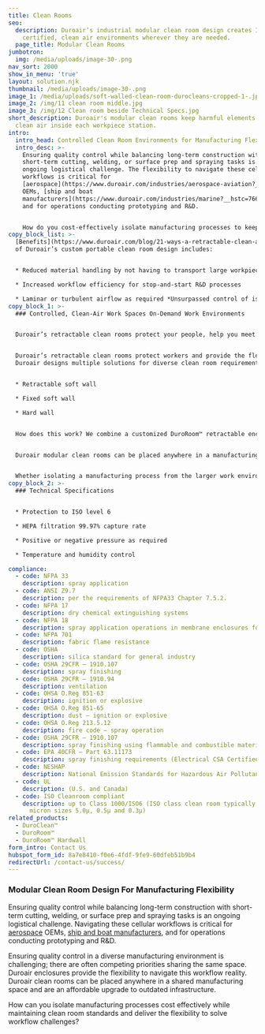 ```yaml
---
title: Clean Rooms
seo:
  description: Duroair’s industrial modular clean room design creates ISO
    certified, clean air environments wherever they are needed.
  page_title: Modular Clean Rooms
jumbotron:
  img: /media/uploads/image-30-.png
nav_sort: 2000
show_in_menu: 'true'
layout: solution.njk
thumbnail: /media/uploads/image-30-.png
image_1: /media/uploads/soft-walled-clean-room-durocleans-cropped-1-.jpg
image_2: /img/11 clean room middle.jpg
image_3: /img/12 Clean room beside Technical Specs.jpg
short_description: Duroair's modular clean rooms keep harmful elements out and
  clean air inside each workpiece station.
intro:
  intro_head: Controlled Clean Room Environments for Manufacturing Flexibility
  intro_desc: >-
    Ensuring quality control while balancing long-term construction with
    short-term cutting, welding, or surface prep and spraying tasks is an
    ongoing logistical challenge. The flexibility to navigate these cellular
    workflows is critical for
    [aerospace](https://www.duroair.com/industries/aerospace-aviation?__hstc=76629258.1b2ecfab4fbe050f4a1cb645617a0a2c.1740598848936.1741114790276.1742828545660.3&__hssc=76629258.9.1742828545660&__hsfp=412717538)
    OEMs, [ship and boat
    manufacturers](https://www.duroair.com/industries/marine?__hstc=76629258.1b2ecfab4fbe050f4a1cb645617a0a2c.1740598848936.1741114790276.1742828545660.3&__hssc=76629258.9.1742828545660&__hsfp=412717538),
    and for operations conducting prototyping and R&D.


    How do you cost-effectively isolate manufacturing processes to keep damaging elements out and clean air around each workpiece? And how do you meet niche clean room specifications for compliance and safety while delivering the flexibility to solve these workflow challenges?
copy_block_list: >-
  [Benefits](https://www.duroair.com/blog/21-ways-a-retractable-clean-air-enclosure-solves-problems?__hstc=76629258.1b2ecfab4fbe050f4a1cb645617a0a2c.1740598848936.1741114790276.1742828545660.3&__hssc=76629258.9.1742828545660&__hsfp=412717538)
  of Duroair’s custom portable clean room design includes:


  * Reduced material handling by not having to transport large workpieces to a dedicated clean air space

  * Increased workflow efficiency for stop-and-start R&D processes

  * Laminar or turbulent airflow as required *Unsurpassed control of isolated work environments, including pressure (positive or negative), humidity, and temperature air flow patterns, and harmful dust particulates and gaseous contaminants
copy_block_1: >-
  ### Controlled, Clean-Air Work Spaces On-Demand Work Environments


  Duroair’s retractable clean rooms protect your people, help you meet OSHA and life safety requirements, and provide the flexibility to add and change workflows. These flexible, controlled environments move wherever they are needed. For example, with these flexible clean rooms, you don’t have to stop assembly lines to move a workpiece for painting or coating.


  Duroair’s retractable clean rooms protect workers and provide the flexibility to add and change workflows. Our flexible, controlled environments can be moved to wherever they are needed. 
  Duroair designs multiple solutions for diverse clean room requirements. 


  * Retractable soft wall 

  * Fixed soft wall

  * Hard wall


  How does this work? We combine a customized DuroRoom™ retractable enclosure with our DuroClean™ engineered exhaust system into one flexible, cost-effective solution for portable clean rooms and isolation rooms.


  Duroair modular clean rooms can be placed anywhere in a manufacturing facility without having to install supplementary ductwork — or pay for ongoing air make-up costs. Our portable, retractable enclosures with non-vented air filtration can be engineered for large or small self-contained work environments, wherever and whenever needed.


  Whether isolating a manufacturing process from the larger work environment (negative pressure) or protecting a process from contamination (positive pressure), our DuroRoom™ and engineered filtration systems help guarantee worker safety from toxic dust and fumes, while reducing operating expenses and increasing productivity.
copy_block_2: >-
  ### Technical Specifications


  * Protection to ISO level 6

  * HEPA filtration 99.97% capture rate

  * Positive or negative pressure as required

  * Temperature and humidity control

compliance:
  - code: NFPA 33
    description: spray application
  - code: ANSI Z9.7
    description: per the requirements of NFPA33 Chapter 7.5.2.
  - code: NFPA 17
    description: dry chemical extinguishing systems
  - code: NFPA 18
    description: spray application operations in membrane enclosures for fire suppression
  - code: NFPA 701
    description: fabric flame resistance
  - code: OSHA
    description: silica standard for general industry
  - code: OSHA 29CFR – 1910.107
    description: spray finishing
  - code: OSHA 29CFR – 1910.94
    description: ventilation
  - code: OHSA O.Reg 851-63
    description: ignition or explosive
  - code: OHSA O.Reg 851-65
    description: dust – ignition or explosive
  - code: OHSA O.Reg 213.5.12
    description: fire code – spray operation
  - code: OSHA 29CFR – 1910.107
    description: spray finishing using flammable and combustible material
  - code: EPA 40CFR – Part 63.11173
    description: spray finishing requirements (Electrical CSA Certified)
  - code: NESHAP
    description: National Emission Standards for Hazardous Air Pollutants
  - code: UL
    description: (U.S. and Canada)
  - code: ISO Cleanroom compliant
    description: up to Class 1000/ISO6 (ISO class clean room typically measures
      micron sizes 5.0µ, 0.5µ and 0.3µ)
related_products:
  - DuroClean™
  - DuroRoom™
  - DuroRoom™ Hardwall
form_intro: Contact Us
hubspot_form_id: 8a7e8410-f0e6-4fdf-9fe9-60dfeb51b9b4
redirectUrl: /contact-us/success/
---
```


### **Modular Clean Room Design For Manufacturing Flexibility**

Ensuring quality control while balancing long-term construction with short-term cutting, welding, or surface prep and spraying tasks is an ongoing logistical challenge. Navigating these cellular workflows is critical for [aerospace](https://www.duroair.com/industries/aerospace-aviation) OEMs, [ship and boat manufacturers](https://www.duroair.com/industries/marine), and for operations conducting prototyping and R&D.

Ensuring quality control in a diverse manufacturing environment is challenging; there are often competing priorities sharing the same space. Duroair enclosures provide the flexibility to navigate this workflow reality. Duroair clean rooms can be placed anywhere in a shared manufacturing space and are an affordable upgrade to outdated infrastructure.

How can you isolate manufacturing processes cost effectively while maintaining clean room standards and deliver the flexibility to solve workflow challenges?
